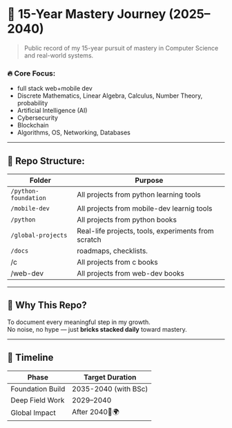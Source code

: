 # 🧱 15-Year Mastery Journey (2025–2040)

> Public record of my 15-year pursuit of mastery in Computer Science and real-world systems.

### 🔥 Core Focus:

- full stack web+mobile dev
- Discrete Mathematics, Linear Algebra, Calculus, Number Theory, probability
- Artificial Intelligence (AI)
- Cybersecurity
- Blockchain
- Algorithms, OS, Networking, Databases

---

## 📁 Repo Structure:

| Folder               | Purpose                                             |
| -------------------- | --------------------------------------------------- |
| `/python-foundation` | All projects from python learning tools             |
| `/mobile-dev`        | All projects from mobile-dev learnig tools          |
| `/python`            | All projects from python books                      |
| `/global-projects`   | Real-life projects, tools, experiments from scratch |
| `/docs`              | roadmaps, checklists.                               |
| /c                   | All projects from c books                           |
| /web-dev             | All projects from web-dev books                     |

---

## 🧠 Why This Repo?

To document every meaningful step in my growth.  
No noise, no hype — just **bricks stacked daily** toward mastery.

---

## 📆 Timeline

| Phase            | Target Duration      |
| ---------------- | -------------------- |
| Foundation Build | 2035-2040 (with BSc) |
| Deep Field Work  | 2029–2040            |
| Global Impact    | After 2040🧠🌍       |
